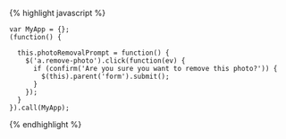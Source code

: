 {% highlight javascript %}

    var MyApp = {};
    (function() {

      this.photoRemovalPrompt = function() {
        $('a.remove-photo').click(function(ev) { 
          if (confirm('Are you sure you want to remove this photo?')) {
            $(this).parent('form').submit(); 
          }
        });
      }
    }).call(MyApp);
      
{% endhighlight %}
